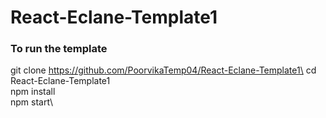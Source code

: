 # React-Eclane-Template1


### To run the template

git clone https://github.com/PoorvikaTemp04/React-Eclane-Template1\
cd React-Eclane-Template1\
npm install\
npm start\
